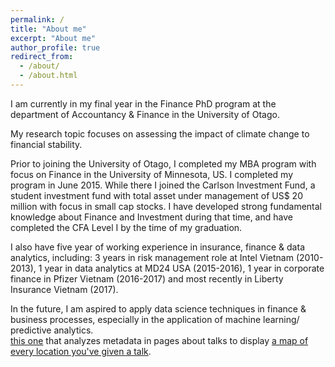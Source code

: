 ```yaml
---
permalink: /
title: "About me"
excerpt: "About me"
author_profile: true
redirect_from: 
  - /about/
  - /about.html
---
```


I am currently in my final year in the Finance PhD program at the department of Accountancy & Finance in the University of Otago. 

My research topic focuses on assessing the impact of climate change to financial stability. 

Prior to joining the University of Otago, I completed my MBA program with focus on Finance in the University of Minnesota, US. I completed my program in June 2015. While there I joined the Carlson Investment Fund, a student investment fund with total asset under management of US$ 20 million with focus in small cap stocks. I have developed strong fundamental knowledge about Finance and Investment during that time, and have completed the CFA Level I by the time of my graduation.  

I also have five year of working experience in insurance, finance & data analytics, including:  3 years in risk management role at Intel Vietnam (2010-2013), 1 year in data analytics at MD24 USA (2015-2016), 1 year in corporate finance in Pfizer Vietnam (2016-2017) and most recently in Liberty Insurance Vietnam (2017). 

In the future, I am aspired to apply data science techniques in finance & business processes, especially in the application of machine learning/ predictive analytics.  
 [this one](https://github.com/academicpages/academicpages.github.io/blob/master/talkmap.ipynb) that analyzes metadata in pages about talks to display [a map of every location you've given a talk](https://academicpages.github.io/talkmap.html).


